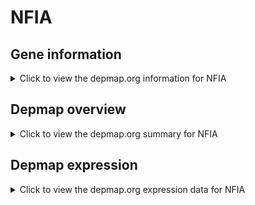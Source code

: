<h1>NFIA</h1>

<h2>Gene information</h2>
<details>
  <summary>Click to view the depmap.org information for NFIA</summary>
  <iframe src="https://depmap.org/portal/gene/NFIA?tab=about" style="border:none;width:100%;height:800px"></iframe>
</details>

<h2>Depmap overview</h2>
<details>
  <summary>Click to view the depmap.org summary for NFIA</summary>
  <iframe src="https://depmap.org/portal/gene/NFIA?tab=overview" style="border:none;width:100%;height:800px"></iframe>
</details>

<h2>Depmap expression</h2>
<details>
  <summary>Click to view the depmap.org expression data for NFIA</summary>
  <iframe src="https://depmap.org/portal/gene/NFIA?tab=characterization" style="border:none;width:100%;height:800px"></iframe>
</details>


<!--
<h2>Reactome Pathway diagram</h2>
PNAME
-->


